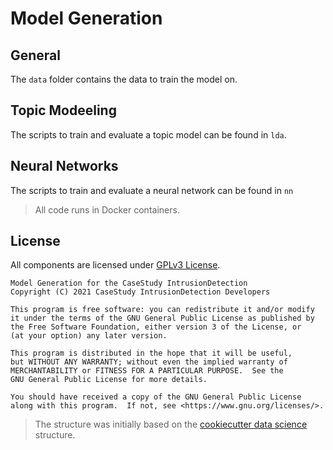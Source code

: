 # Model Generation

## General
The `data` folder contains the data to train the model on.

## Topic Modeeling
The scripts to train and evaluate a topic model can be found in `lda`.

## Neural Networks
The scripts to train and evaluate a neural network can be found in `nn`

> All code runs in Docker containers.

## License
All components are licensed under
[GPLv3 License](https://github.com/CaseStudyIntrusionDetection/ModelGeneration/blob/master/LICENSE).


```
Model Generation for the CaseStudy IntrusionDetection
Copyright (C) 2021 CaseStudy IntrusionDetection Developers

This program is free software: you can redistribute it and/or modify
it under the terms of the GNU General Public License as published by
the Free Software Foundation, either version 3 of the License, or
(at your option) any later version.

This program is distributed in the hope that it will be useful,
but WITHOUT ANY WARRANTY; without even the implied warranty of
MERCHANTABILITY or FITNESS FOR A PARTICULAR PURPOSE.  See the
GNU General Public License for more details.

You should have received a copy of the GNU General Public License
along with this program.  If not, see <https://www.gnu.org/licenses/>.
```


> The structure was initially based on the
> [cookiecutter data science](https://drivendata.github.io/cookiecutter-data-science/) structure.